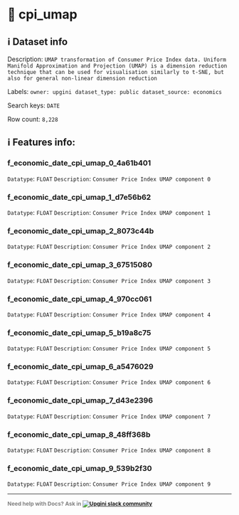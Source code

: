 # 📖 cpi_umap 
## ℹ️ Dataset info 
Description: `UMAP transformation of Consumer Price Index data. Uniform Manifold Approximation and Projection (UMAP) is a dimension reduction technique that can be used for visualisation similarly to t-SNE, but also for general non-linear dimension reduction` 

Labels: ` owner: upgini ` &nbsp;` dataset_type: public ` &nbsp;` dataset_source: economics ` &nbsp;

Search keys: 
` DATE ` &nbsp;

Row count: `8,228` 

## ℹ️ Features info:

### f_economic_date_cpi_umap_0_4a61b401
`Datatype`: `FLOAT`
`Description`: `Consumer Price Index UMAP component 0`

### f_economic_date_cpi_umap_1_d7e56b62
`Datatype`: `FLOAT`
`Description`: `Consumer Price Index UMAP component 1`

### f_economic_date_cpi_umap_2_8073c44b
`Datatype`: `FLOAT`
`Description`: `Consumer Price Index UMAP component 2`

### f_economic_date_cpi_umap_3_67515080
`Datatype`: `FLOAT`
`Description`: `Consumer Price Index UMAP component 3`

### f_economic_date_cpi_umap_4_970cc061
`Datatype`: `FLOAT`
`Description`: `Consumer Price Index UMAP component 4`

### f_economic_date_cpi_umap_5_b19a8c75
`Datatype`: `FLOAT`
`Description`: `Consumer Price Index UMAP component 5`

### f_economic_date_cpi_umap_6_a5476029
`Datatype`: `FLOAT`
`Description`: `Consumer Price Index UMAP component 6`

### f_economic_date_cpi_umap_7_d43e2396
`Datatype`: `FLOAT`
`Description`: `Consumer Price Index UMAP component 7`

### f_economic_date_cpi_umap_8_48ff368b
`Datatype`: `FLOAT`
`Description`: `Consumer Price Index UMAP component 8`

### f_economic_date_cpi_umap_9_539b2f30
`Datatype`: `FLOAT`
`Description`: `Consumer Price Index UMAP component 9`



---

<span style="color:grey;font-weight:700;font-size:12px">
    Need help with Docs? Ask in
    <a href="https://4mlg.short.gy/join-upgini-community">
        <img alt="Upgini slack community" src="https://img.shields.io/badge/slack-@upgini-orange.svg?logo=slack">
    </a>
</span>